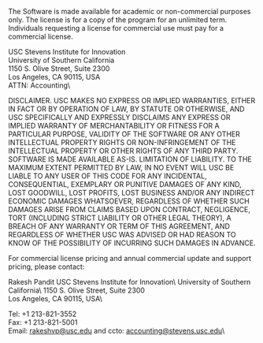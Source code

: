The Software is made available for academic or non-commercial purposes only. The license is for
a copy of the program for an unlimited term. Individuals requesting a license for commercial use
must pay for a commercial license.


USC Stevens Institute for Innovation\
University of Southern California\
1150 S. Olive Street, Suite 2300\
Los Angeles, CA 90115, USA\
ATTN: Accounting\

DISCLAIMER. USC MAKES NO EXPRESS OR IMPLIED WARRANTIES, EITHER IN FACT OR BY
OPERATION OF LAW, BY STATUTE OR OTHERWISE, AND USC SPECIFICALLY AND EXPRESSLY
DISCLAIMS ANY EXPRESS OR IMPLIED WARRANTY OF MERCHANTABILITY OR FITNESS FOR A
PARTICULAR PURPOSE, VALIDITY OF THE SOFTWARE OR ANY OTHER INTELLECTUAL PROPERTY
RIGHTS OR NON-INFRINGEMENT OF THE INTELLECTUAL PROPERTY OR OTHER RIGHTS OF ANY
THIRD PARTY. SOFTWARE IS MADE AVAILABLE AS-IS.
LIMITATION OF LIABILITY. TO THE MAXIMUM EXTENT PERMITTED BY LAW, IN NO EVENT WILL
USC BE LIABLE TO ANY USER OF THIS CODE FOR ANY INCIDENTAL, CONSEQUENTIAL, EXEMPLARY
OR PUNITIVE DAMAGES OF ANY KIND, LOST GOODWILL, LOST PROFITS, LOST BUSINESS AND/OR
ANY INDIRECT ECONOMIC DAMAGES WHATSOEVER, REGARDLESS OF WHETHER SUCH DAMAGES
ARISE FROM CLAIMS BASED UPON CONTRACT, NEGLIGENCE, TORT (INCLUDING STRICT LIABILITY
OR OTHER LEGAL THEORY), A BREACH OF ANY WARRANTY OR TERM OF THIS AGREEMENT, AND
REGARDLESS OF WHETHER USC WAS ADVISED OR HAD REASON TO KNOW OF THE POSSIBILITY OF
INCURRING SUCH DAMAGES IN ADVANCE.

For commercial license pricing and annual commercial update and support pricing, please
contact:

Rakesh Pandit USC Stevens Institute for Innovation\ 
University of Southern California\ 
1150 S. Olive Street, Suite 2300\
Los Angeles, CA 90115, USA\ 

Tel: +1 213-821-3552\
Fax: +1 213-821-5001\
Email: rakeshvp@usc.edu and ccto: accounting@stevens.usc.edu\

